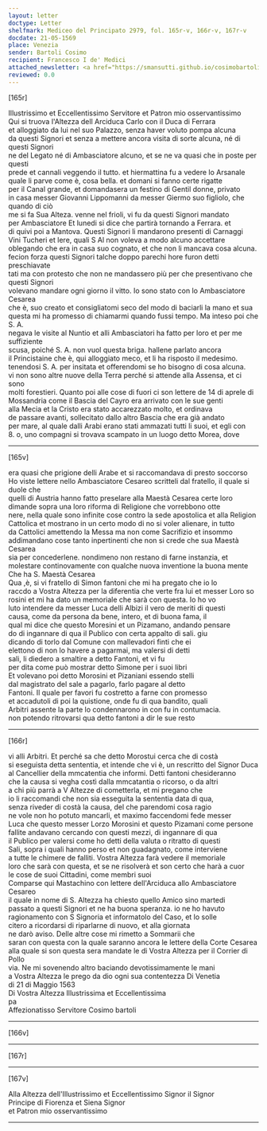 ```yaml
---
layout: letter
doctype: Letter
shelfmark: Mediceo del Principato 2979, fol. 165r-v, 166r-v, 167r-v
docdate: 21-05-1569
place: Venezia
sender: Bartoli Cosimo
recipient: Francesco I de' Medici
attached_newsletter: <a href="https://smansutti.github.io/cosimobartoli/texts/3080_136/">3080_136</a>
reviewed: 0.0
---
```


[165r]  
  
  
Illustrissimo et Eccellentissimo Servitore et Patron mio osservantissimo  
Qui si truova l'Altezza dell Arciduca Carlo con il Duca di Ferrara  
et alloggiato da lui nel suo Palazzo, senza haver voluto pompa alcuna  
da questi Signori et senza a mettere ancora visita di sorte alcuna, né di questi Signori  
ne del Legato né di Ambasciatore alcuno, et se ne va quasi che in poste per questi  
prede et cannali veggendo il tutto. et hiermattina fu a vedere lo Arsanale  
quale li parve come è, cosa bella. et domani si fanno certe rigatte  
per il Canal grande, et domandasera un festino di Gentil donne, privato  
in casa messer Giovanni Lippomanni da messer Giermo suo figliolo, che quando di ciò  
me si fa Sua Alteza. venne nel frioli, vi fu da questi Signori mandato  
per Ambasciatore Et lunedi si dice che partirà tornando a Ferrara. et  
di quivi poi a Mantova. Questi Signori li mandarono presenti di Carnaggi  
Vini Tucheri et lere, quali S Al non voleva a modo alcuno accettare  
oblegando che era in casa suo cognato, et che non li mancava cosa alcuna.  
fecion forza questi Signori talche doppo parechi hore furon detti preschiavate  
tati ma con protesto che non ne mandassero più per che presentivano che questi Signori  
volevano mandare ogni giorno il vitto. Io sono stato con lo Ambasciatore Cesarea  
che è, suo creato et consigliatomi seco del modo di baciarli la mano et sua  
questa mi ha promesso di chiamarmi quando fussi tempo. Ma inteso poi che S. A.  
negava le visite al Nuntio et alli Ambasciatori ha fatto per loro et per me suffiziente  
scusa, poiché S. A. non vuol questa briga. hallene parlato ancora  
il Princistaine che è, qui alloggiato meco, et li ha risposto il medesimo.  
tenendosi S. A. per insitata et offerendomi se ho bisogno di cosa alcuna.  
vi non sono altre nuove della Terra perché si attende alla Assensa, et ci sono  
molti forestieri. Quanto poi alle cose di fuori ci son lettere de 14 di aprele di  
Mossandria come il Bascia del Cayro era arrivato con le sue genti  
alla Mecia et la Cristo era stato accarezzato molto, et ordinava  
de passare avanti, sollecitato dallo altro Bascia che era già andato  
per mare, al quale dalli Arabi erano stati ammazati tutti li suoi, et egli con  
8. o, uno compagni si trovava scampato in un luogo detto Morea, dove  
  
---  

[165v]  
  
  
era quasi che prigione delli Arabe et si raccomandava di presto soccorso  
Ho viste lettere nello Ambasciatore Cesareo scritteli dal fratello, il quale si duole che  
quelli di Austria hanno fatto preselare alla Maestà Cesarea certe loro  
dimande sopra una loro riforma di Religione che vorrebbono otte  
nere, nella quale sono infinite cose contro la sede apostolica et alla Religion  
Cattolica et mostrano in un certo modo di no si voler alienare, in tutto  
da Cattolici amettendo la Messa ma non come Sacrifizio et insommo  
addimandano cose tanto inpertinenti che non si crede che sua Maestà Cesarea  
sia per concederlene. nondimeno non restano di farne instanzia, et  
molestare continovamente con qualche nuova inventione la buona mente  
Che ha S. Maestà Cesarea  
Qua ,è, si vi fratello di Simon fantoni che mi ha pregato che io lo  
raccdo a Vostra Altezza per la diferentia che verte fra lui et messer Loro so  
rosini et mi ha dato un memoriale che sarà con questa. Io ho vo  
luto intendere da messer Luca delli Albizi il vero de meriti di questi  
causa, come da persona da bene, intero, et di buona fama, il  
qual mi dice che questo Moresini et un Pizamano, andando pensare  
do di ingannare di qua il Publico con certa appalto di sali. giu  
dicando di torlo dal Comune con mallevadori finti che ei  
elettono di non lo havere a pagarmai, ma valersi di detti  
sali, li diedero a smaltire a detto Fantoni, et vi fu  
per dita come può mostrar detto Simone per i suoi libri  
Et volevano poi detto Morosini et Pizaniani essendo stelli  
dal magistrato del sale a pagarlo, farlo pagare al detto  
Fantoni. Il quale per favori fu costretto a farne con promesso  
et accadutoli di poi la quistione, onde fu di qua bandito, quali  
Arbitri assente la parte lo condennarono in con fu in contumacia.  
non potendo ritrovarsi qua detto fantoni a dir le sue resto  
  
---  

[166r]  
  
  
vi alli Arbitri. Et perché sa che detto Morostui cerca che di costà  
si eseguista detta sententia, et intende che vi è, un rescritto del Signor Duca  
al Cancellier della mmcatentia che informi. Detti fantoni chesideranno  
che la causa si vegha costì dalla mmcatantia o ricorso, o da altri  
a chi più parrà a V Altezze di cometterla, et mi pregano che  
io li raccomandi che non sia esseguita la sententia data di qua,  
senza riveder di costà la causa, del che parendomi cosa ragio  
ne vole non ho potuto mancarli, et maximo faccendomi fede messer  
Luca che questo messer Lorzo Morosini et questo Pizamani come persone  
fallite andavano cercando con questi mezzi, di ingannare di qua  
il Publico per valersi come ho detti della valuta o ritratto di questi  
Sali, sopra i quali hanno perso et non guadagnato, come interviene  
a tutte le chimere de falliti. Vostra Altezza farà vedere il memoriale  
loro che sarà con questa, et se ne risolverà et son certo che harà a cuor  
le cose de suoi Cittadini, come membri suoi  
Comparse qui Mastachino con lettere dell'Arciduca allo Ambasciatore Cesareo  
il quale in nome di S. Altezza ha chiesto quello Amico sino martedi  
passato a questi Signori et ne ha buona speranza. io ne ho havuto  
ragionamento con S Signoria et informatolo del Caso, et lo solle  
citero a ricordarsi di riparlarne di nuovo, et alla giornata  
ne darò aviso. Delle altre cose mi rimetto a Sommarii che  
saran con questa con la quale saranno ancora le lettere della Corte Cesarea  
alla quale si son questa sera mandate le di Vostra Altezza per il Corrier di Pollo  
via. Ne mi sovenendo altro baciando devotissimamente le mani  
a Vostra Altezza le prego da dio ogni sua contentezza Di Venetia  
di 21 di Maggio 1563  
Di Vostra Altezza Illustrissima et Eccellentissima  
pa  
Affezionatisso Servitore Cosimo bartoli  
  
---  

[166v]  
  
  
  
---  

[167r]  
  
  
  
---  

[167v]  
  
  
Alla Altezza dell'Illustrissimo et Eccellentissimo Signor il Signor  
Principe di Fiorenza et Siena Signor  
et Patron mio osservantissimo  
  
---  

